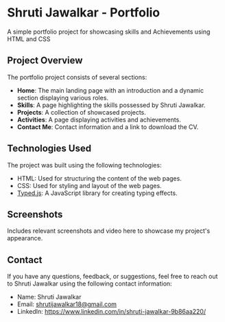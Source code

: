 # Shruti Jawalkar - Portfolio
A simple portfolio project for showcasing skills and Achievements using HTML and CSS 

## Project Overview

The portfolio project consists of several sections:

- **Home**: The main landing page with an introduction and a dynamic section displaying various roles.
- **Skills**: A page highlighting the skills possessed by Shruti Jawalkar.
- **Projects**: A collection of showcased projects.
- **Activities**: A page displaying activities and achievements.
- **Contact Me**: Contact information and a link to download the CV.

## Technologies Used

The project was built using the following technologies:

- HTML: Used for structuring the content of the web pages.
- CSS: Used for styling and layout of the web pages.
- [Typed.js](https://github.com/mattboldt/typed.js/): A JavaScript library for creating typing effects.

## Screenshots

Includes relevant screenshots and video here to showcase my project's appearance.

## Contact

If you have any questions, feedback, or suggestions, feel free to reach out to Shruti Jawalkar using the following contact information:

- Name: Shruti Jawalkar
- Email: shrutijawalkar18@gmail.com
- LinkedIn: https://www.linkedin.com/in/shruti-jawalkar-9b86aa220/
